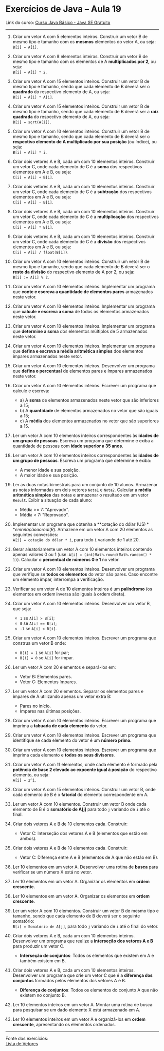 # Exercícios de Java – Aula 19

Link do curso: [Curso Java Básico - Java SE Gratuito](http://www.loiane.com/2013/10/curso-java-basico-java-se-gratuito/)

---

1. Criar um vetor A com 5 elementos inteiros. Construir um vetor B de mesmo tipo e tamanho com os **mesmos** elementos do vetor A, ou seja:  
   `B[i] = A[i]`.

2. Criar um vetor A com 8 elementos inteiros. Construir um vetor B de mesmo tipo e tamanho com os elementos de A **multiplicados por 2**, ou seja:  
   `B[i] = A[i] * 2`.

3. Criar um vetor A com 15 elementos inteiros. Construir um vetor B de mesmo tipo e tamanho, sendo que cada elemento de B deverá ser o **quadrado** do respectivo elemento de A, ou seja:  
   `B[i] = A[i] * A[i]`.

4. Criar um vetor A com 15 elementos inteiros. Construir um vetor B de mesmo tipo e tamanho, sendo que cada elemento de B deverá ser a **raiz quadrada** do respectivo elemento de A, ou seja:  
   `B[i] = sqrt(A[i])`.

5. Criar um vetor A com 10 elementos inteiros. Construir um vetor B de mesmo tipo e tamanho, sendo que cada elemento de B deverá ser o **respectivo elemento de A multiplicado por sua posição** (ou índice), ou seja:  
   `B[i] = A[i] * i`.

6. Criar dois vetores A e B, cada um com 10 elementos inteiros. Construir um vetor C, onde cada elemento de C é a **soma** dos respectivos elementos em A e B, ou seja:  
   `C[i] = A[i] + B[i]`.

7. Criar dois vetores A e B, cada um com 10 elementos inteiros. Construir um vetor C, onde cada elemento de C é a **subtração** dos respectivos elementos em A e B, ou seja:  
   `C[i] = A[i] - B[i]`.

8. Criar dois vetores A e B, cada um com 10 elementos inteiros. Construir um vetor C, onde cada elemento de C é a **multiplicação** dos respectivos elementos em A e B, ou seja:  
   `C[i] = A[i] * B[i]`.

9. Criar dois vetores A e B, cada um com 10 elementos inteiros. Construir um vetor C, onde cada elemento de C é a **divisão** dos respectivos elementos em A e B, ou seja:  
   `C[i] = A[i] / float(B[i])`.

10. Criar um vetor A com 10 elementos inteiros. Construir um vetor B de mesmo tipo e tamanho, sendo que cada elemento de B deverá ser o **resto da divisão** do respectivo elemento de A por 2, ou seja:  
    `B[i] := A[i] % 2`.

11. Criar um vetor A com 10 elementos inteiros. Implementar um programa que **conte e escreva a quantidade de elementos pares** armazenados neste vetor.

12. Criar um vetor A com 10 elementos inteiros. Implementar um programa que **calcule e escreva a soma** de todos os elementos armazenados neste vetor.

13. Criar um vetor A com 10 elementos inteiros. Implementar um programa que **determine a soma** dos elementos múltiplos de 5 armazenados neste vetor.

14. Criar um vetor A com 10 elementos inteiros. Implementar um programa que **defina e escreva a média aritmética simples** dos elementos ímpares armazenados neste vetor.

15. Criar um vetor A com 10 elementos inteiros. Desenvolver um programa que **defina o percentual** de elementos pares e ímpares armazenados neste vetor.

16. Criar um vetor A com 10 elementos inteiros. Escrever um programa que calcule e escreva:  
    - a) A **soma** de elementos armazenados neste vetor que são inferiores a 15;  
    - b) A **quantidade** de elementos armazenados no vetor que são iguais a 15;  
    - c) A **média** dos elementos armazenados no vetor que são superiores a 15.

17. Ler um vetor A com 10 elementos inteiros correspondentes às **idades de um grupo de pessoas**. Escreva um programa que determine e exiba a quantidade de pessoas com **idade superior a 35 anos**.

18. Ler um vetor A com 10 elementos inteiros correspondentes às **idades de um grupo de pessoas**. Escreva um programa que determine e exiba:  
    - A menor idade e sua posição.  
    - A maior idade e sua posição.

19. Ler as duas notas bimestrais para um conjunto de 10 alunos. Armazenar as notas informadas em dois vetores `Nota1` e `Nota2`. Calcular a **média aritmética simples** das notas e armazenar o resultado em um vetor `Result`. Exibir a situação de cada aluno:  
    - Média >= 7: "Aprovado".  
    - Média < 7: "Reprovado".

20. Implementar um programa que obtenha a **cotação do dólar (US$)** em relação ao real (R$). Armazene em um vetor A com 20 elementos as seguintes conversões:  
    `A[i] = cotação do dólar * i`, para todo `i` variando de 1 até 20.

21. Gerar aleatoriamente um vetor A com 10 elementos inteiros contendo apenas valores 0 ou 1 (use: `A[i] = (int)Math.round(Math.random() * 1)`). Calcular o **percentual de números 0 e 1** no vetor.

22. Criar um vetor A com 10 elementos inteiros. Desenvolver um programa que verifique se **todos os elementos** do vetor são pares. Caso encontre um elemento ímpar, interrompa a verificação.

23. Verificar se um vetor A de 10 elementos inteiros é um **palíndromo** (os elementos em ordem inversa são iguais à ordem direta).

24. Criar um vetor A com 10 elementos inteiros. Desenvolver um vetor B, que seja:
    - `1` se `A[i] > B[i]`;
    - `0` se `A[i] == B[i]`;
    - `-1` se `A[i] < B[i]`.

25. Criar um vetor A com 10 elementos inteiros. Escrever um programa que construa um vetor B onde:
    - `B[i] = 1` se `A[i]` for par;
    - `B[i] = 0` se `A[i]` for ímpar.

26. Ler um vetor A com 20 elementos e separá-los em:
    - Vetor B: Elementos pares.
    - Vetor C: Elementos ímpares.

27. Ler um vetor A com 20 elementos. Separar os elementos pares e ímpares de A utilizando apenas um vetor extra B:
    - Pares no início.
    - Ímpares nas últimas posições.

28. Criar um vetor A com 10 elementos inteiros. Escrever um programa que imprima a **tabuada de cada elemento** do vetor.

29. Criar um vetor A com 10 elementos inteiros. Escrever um programa que identifique se cada elemento do vetor é um **número primo**.

30. Criar um vetor A com 10 elementos inteiros. Escrever um programa que imprima cada elemento e **todos os seus divisores**.

31. Criar um vetor A com 11 elementos, onde cada elemento é formado pela **potência de base 2 elevado ao expoente igual à posição** do respectivo elemento, ou seja:  
    `A[i] = 2^i`.

32. Criar um vetor A com 15 elementos inteiros. Construir um vetor B, onde cada elemento de B é o **fatorial** do elemento correspondente em A.

33. Ler um vetor A com 10 elementos. Construir um vetor B onde cada elemento de B é o **somatório de A[j]** para todo `j` variando de `i` até o final.

34. Criar dois vetores A e B de 10 elementos cada. Construir:
    - Vetor C: Interseção dos vetores A e B (elementos que estão em ambos).

35. Criar dois vetores A e B de 10 elementos cada. Construir:
    - Vetor C: Diferença entre A e B (elementos de A que não estão em B).

36. Ler 10 elementos em um vetor A. Desenvolver uma rotina de **busca** para verificar se um número X está no vetor.

37. Ler 10 elementos em um vetor A. Organizar os elementos em **ordem crescente**.

37. Ler 10 elementos em um vetor A. Organizar os elementos em **ordem crescente**.

38. Ler um vetor A com 10 elementos. Construir um vetor B de mesmo tipo e tamanho, sendo que cada elemento de B deverá ser o seguinte somatório:  
    `B[i] = Somatório de A[j]`, para todo `j` variando de `i` até o final do vetor.

39. Criar dois vetores A e B, cada um com 10 elementos inteiros. Desenvolver um programa que realize a **interseção dos vetores A e B** para produzir um vetor C.  
    - **Interseção de conjuntos**: Todos os elementos que existem em A e também existem em B.

40. Criar dois vetores A e B, cada um com 10 elementos inteiros. Desenvolver um programa que crie um vetor C que é a **diferença dos conjuntos** formados pelos elementos dos vetores A e B.  
    - **Diferença de conjuntos**: Todos os elementos do conjunto A que não existem no conjunto B.

41. Ler 10 elementos inteiros em um vetor A. Montar uma rotina de busca para pesquisar se um dado elemento X está armazenado em A.

42. Ler 10 elementos inteiros em um vetor A e organizá-los em **ordem crescente**, apresentando os elementos ordenados.

---

Fonte dos exercícios:  
[Lista de Vetores](http://www.pb.utfpr.edu.br/omero/Java/Fontes/Lista%20Vetores/Lista%20Vetores.HTM)
